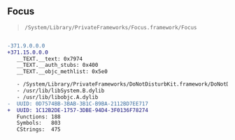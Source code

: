 ## Focus

> `/System/Library/PrivateFrameworks/Focus.framework/Focus`

```diff

-371.9.0.0.0
+371.15.0.0.0
   __TEXT.__text: 0x7974
   __TEXT.__auth_stubs: 0x400
   __TEXT.__objc_methlist: 0x5e0

   - /System/Library/PrivateFrameworks/DoNotDisturbKit.framework/DoNotDisturbKit
   - /usr/lib/libSystem.B.dylib
   - /usr/lib/libobjc.A.dylib
-  UUID: 0D7574BB-3BAB-3B1C-B9BA-2112BD7EE717
+  UUID: 1C12B2DE-1757-3DBE-94D4-3F0136F78274
   Functions: 188
   Symbols:   803
   CStrings:  475

```
